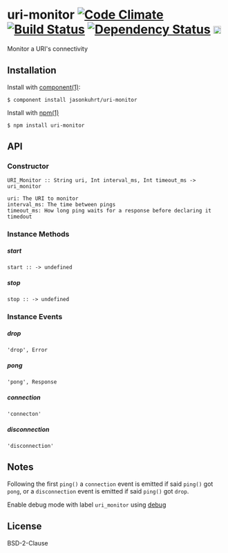 # uri-monitor [![Code Climate](https://codeclimate.com/github/jasonkuhrt/uri-monitor.png)](https://codeclimate.com/github/jasonkuhrt/uri-monitor) [![Build Status](https://travis-ci.org/jasonkuhrt/uri-monitor.png)](https://travis-ci.org/jasonkuhrt/uri-monitor) [![Dependency Status](https://gemnasium.com/jasonkuhrt/uri-monitor.png)](https://gemnasium.com/jasonkuhrt/uri-monitor) <a href="http://badge.fury.io/js/uri-monitor"><img src="https://badge.fury.io/js/uri-monitor@2x.png" alt="NPM version" height="18"></a>
  Monitor a URI's connectivity


## Installation

Install with [component(1)](http://component.io):

    $ component install jasonkuhrt/uri-monitor

Install with [npm(1)](https://npmjs.org)

    $ npm install uri-monitor


## API
### Constructor
    URI_Monitor :: String uri, Int interval_ms, Int timeout_ms -> uri_monitor

    uri: The URI to monitor
    interval_ms: The time between pings
    timeout_ms: How long ping waits for a response before declaring it timedout


### Instance Methods
##### start
    start :: -> undefined

##### stop
    stop :: -> undefined

### Instance Events
##### drop
    'drop', Error

##### pong
    'pong', Response

##### connection
    'connecton'

##### disconnection
    'disconnection'



## Notes
  Following the first `ping()` a `connection` event is emitted if said `ping()` got `pong`, or a `disconnection` event is emitted if said `ping()` got `drop`.

  Enable debug mode with label `uri_monitor` using [debug](https://github.com/visionmedia/debug)


## License

  BSD-2-Clause
